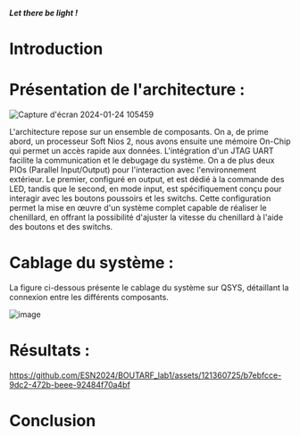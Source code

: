 ***Let there be light !***

# Introduction

# Présentation de l'architecture :


![Capture d'écran 2024-01-24 105459](https://github.com/ESN2024/BOUTARF_lab1/assets/121360725/328545ab-365d-47c6-84d2-e55ccd445030)



L'architecture repose sur un ensemble de composants. On a, de prime abord, un processeur Soft Nios 2, nous avons ensuite une mémoire On-Chip qui permet un accès rapide aux données. L'intégration d'un JTAG UART facilite la communication et le debugage du système. On a de plus deux PIOs (Parallel Input/Output) pour l'interaction avec l'environnement extérieur. Le premier, configuré en output, et est dédié à la commande des LED, tandis que le second, en mode input, est spécifiquement conçu pour interagir avec les boutons poussoirs et les switchs. Cette configuration permet la mise en œuvre d'un système complet capable de réaliser le chenillard, en offrant la possibilité d'ajuster la vitesse du chenillard à l'aide des boutons et des switchs. 

# Cablage du système :
La figure ci-dessous présente le cablage du système sur QSYS, détaillant la connexion entre les différents composants. 


![image](https://github.com/ESN2024/BOUTARF_lab1/assets/121360725/d804ef3a-c20a-4880-a2ef-b262c20641d6)

# Résultats :

https://github.com/ESN2024/BOUTARF_lab1/assets/121360725/b7ebfcce-9dc2-472b-beee-92484f70a4bf



# Conclusion
